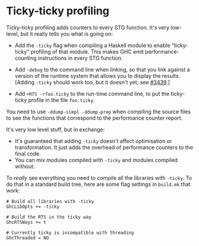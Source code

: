# Ticky-ticky profiling



Ticky-ticky profiling adds counters to every STG function.  It's very low-level, but it really tells you what is going on:


- Add the `-ticky` flag when compiling a Haskell module to enable "ticky-ticky" profiling of that module.  This makes GHC emit performance-counting instructions in every STG function.  

- Add `-debug` to the command line when linking, so that you link against a version of the runtime system that allows you to display the results.  \[Adding `-ticky` should work too, but it doesn't yet; see [\#3439](https://gitlab.staging.haskell.org/ghc/ghc/issues/3439).\]

- Add `+RTS -rfoo.ticky` to the run-time command line, to put the ticky-ticky profile in the file `foo.ticky`.


You need to use `-ddump-simpl -ddump-prep` when compiling the source files to see the functions that correspond to the performance counter report.



It's very low level stuff, but in exchange:


- It's guaranteed that adding `-ticky` doesn't affect optimisation or transformation.  It just adds the overhead of performance counters to the final code.
- You can mix modules compiled with `-ticky` and modules compiled without.


To *really* see everything you need to compile all the libraries with `-ticky`.  To do that in a standard build tree, here are some flag settings in `build.mk` that work:


```wiki
# Build all libraries with -ticky
GhcLibOpts += -ticky

# Build the RTS in the ticky way
GhcRTSWays += t

# Currently ticky is incompatible with threading
GhcThreaded = NO
```